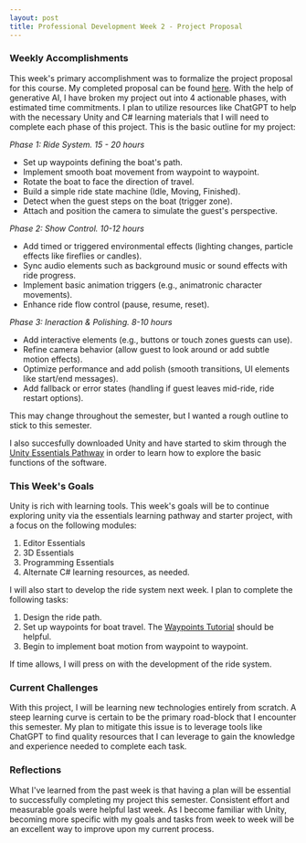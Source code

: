 ```yaml
---
layout: post
title: Professional Development Week 2 - Project Proposal
---
```

### Weekly Accomplishments

This week's primary accomplishment was to formalize the project proposal for this course.  My completed proposal can be found [here](https://catchinpheeshcodes.github.io/proposal/).  With the help of generative AI, I have broken my project out into 4 actionable phases, with estimated time commitments.  I plan to utilize resources like ChatGPT to help with the necessary Unity and C# learning materials that I will need to complete each phase of this project.  This is the basic outline for my project:

*Phase 1: Ride System. 15 - 20 hours*
- Set up waypoints defining the boat's path.
- Implement smooth boat movement from waypoint to waypoint.
- Rotate the boat to face the direction of travel.
- Build a simple ride state machine (Idle, Moving, Finished).
- Detect when the guest steps on the boat (trigger zone).
- Attach and position the camera to simulate the guest's perspective.

*Phase 2: Show Control. 10-12 hours*
- Add timed or triggered environmental effects (lighting changes, particle effects like fireflies or candles).
- Sync audio elements such as background music or sound effects with ride progress.
- Implement basic animation triggers (e.g., animatronic character movements).
- Enhance ride flow control (pause, resume, reset).

*Phase 3: Ineraction & Polishing. 8-10 hours*
- Add interactive elements (e.g., buttons or touch zones guests can use).
- Refine camera behavior (allow guest to look around or add subtle motion effects).
- Optimize performance and add polish (smooth transitions, UI elements like start/end messages).
- Add fallback or error states (handling if guest leaves mid-ride, ride restart options).

This may change throughout the semester, but I wanted a rough outline to stick to this semester.  

I also succesfully downloaded Unity and have started to skim through the [Unity Essentials Pathway](https://learn.unity.com/pathway/unity-essentials) in order to learn how to explore the basic functions of the software.  

### This Week's Goals

Unity is rich with learning tools.  This week's goals will be to continue exploring unity via the essentials learning pathway and starter project, with a focus on the following modules:

1. Editor Essentials
2. 3D Essentials
3. Programming Essentials
4. Alternate C# learning resources, as needed.

I will also start to develop the ride system next week.  I plan to complete the following tasks:

1. Design the ride path.
2. Set up waypoints for boat travel.  The [Waypoints Tutorial](https://learn.unity.com/tutorial/waypoints#) should be helpful.
3. Begin to implement boat motion from waypoint to waypoint.

If time allows, I will press on with the development of the ride system. 

### Current Challenges

With this project, I will be learning new technologies entirely from scratch.  A steep learning curve is certain to be the primary road-block that I encounter this semester.  My plan to mitigate this issue is to leverage tools like ChatGPT to find quality resources that I can leverage to gain the knowledge and experience needed to complete each task.  

### Reflections

What I've learned from the past week is that having a plan will be essential to successfully completing my project this semester.  Consistent effort and measurable goals were helpful last week.  As I become familiar with Unity, becoming more specific with my goals and tasks from week to week will be an excellent way to improve upon my current process.
